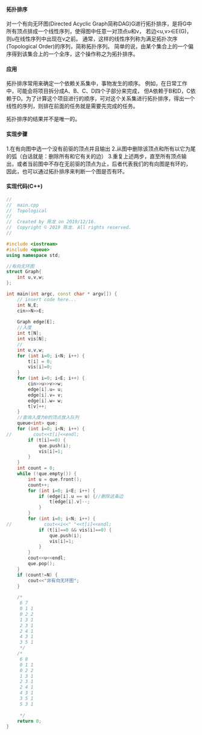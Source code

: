 #### 拓扑排序
对一个有向无环图(Directed Acyclic Graph简称DAG)G进行拓扑排序，是将G中所有顶点排成一个线性序列，使得图中任意一对顶点u和v，
若边<u,v>∈E(G)，则u在线性序列中出现在v之前。
通常，这样的线性序列称为满足拓扑次序(Topological Order)的序列，简称拓扑序列。
简单的说，由某个集合上的一个偏序得到该集合上的一个全序，这个操作称之为拓扑排序。

#### 应用
拓扑排序常用来确定一个依赖关系集中，事物发生的顺序。
例如，在日常工作中，可能会将项目拆分成A、B、C、D四个子部分来完成，
但A依赖于B和D，C依赖于D。为了计算这个项目进行的顺序，可对这个关系集进行拓扑排序，得出一个线性的序列，则排在前面的任务就是需要先完成的任务。

拓扑排序的结果并不是唯一的。

#### 实现步骤

1.在有向图中选一个没有前驱的顶点并且输出
2.从图中删除该顶点和所有以它为尾的弧（白话就是：删除所有和它有关的边）
3.重复上述两步，直至所有顶点输出，或者当前图中不存在无前驱的顶点为止，后者代表我们的有向图是有环的，
因此，也可以通过拓扑排序来判断一个图是否有环。

#### 实现代码(C++)

```c++
//
//  main.cpp
//  Topological
//
//  Created by 陈龙 on 2019/12/16.
//  Copyright © 2019 陈龙. All rights reserved.
//

#include <iostream>
#include <queue>
using namespace std;

//有向无环图
struct Graph{
    int u,v,w;
};

int main(int argc, const char * argv[]) {
    // insert code here...
    int N,E;
    cin>>N>>E;
    
    Graph edge[E];
    //入度
    int t[N];
    int vis[N];
    //
    int u,v,w;
    for (int i=0; i<N; i++) {
        t[i] = 0;
        vis[i]=0;
    }
    for (int i=0; i<E; i++) {
        cin>>u>>v>>w;
        edge[i].u= u;
        edge[i].v= v;
        edge[i].w= w;
        t[v]++;
    }
    //查询入度为0的顶点放入队列
    queue<int> que;
    for (int i=0; i<N; i++) {
//        cout<<t[i]<<endl;
        if (t[i]==0) {
            que.push(i);
            vis[i]=1;
        }
    }
    int count = 0;
    while (!que.empty()) {
        int u = que.front();
        count++;
        for (int i=0; i<E; i++) {
            if (edge[i].u == u) {//删除这条边
                t[edge[i].v]--;
            }
        }
        for (int i=0; i<N; i++) {
//            cout<<i<<" "<<t[i]<<endl;
            if (t[i]==0 && vis[i]==0) {
                que.push(i);
                vis[i]=1;
            }
        }
        cout<<u<<endl;
        que.pop();
    }
    if (count!=N) {
        cout<<"非有向无环图";
    }
    
    /*
     6 7
     0 1 1
     0 2 2
     1 3 1
     2 3 1
     2 4 1
     4 3 1
     3 5 1
     */
    /*
     6 8
     0 1 1
     0 2 2
     1 3 1
     2 3 1
     2 4 1
     4 3 1
     3 5 1
     5 3 1
     
     */
    return 0;
}

```
